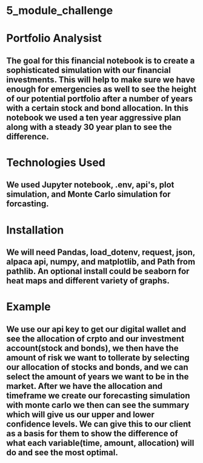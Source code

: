 # 5_module_challenge
# Portfolio Analysist 
The goal for this financial notebook is to create a sophisticated simulation with our financial investments. This will help to make sure we have enough for emergencies as well to see the height of our potential portfolio after a number of years with a certain stock and bond allocation. In this notebook we used a ten year aggressive plan along with a steady 30 year plan to see the difference.
-------------------------------------------------------------------------------------------------------------------------

# Technologies Used
We used Jupyter notebook, .env, api's, plot simulation, and Monte Carlo simulation for forcasting.  
-------------------------------------------------------------------------------------------------------------------------

# Installation
We will need Pandas, load_dotenv, request, json, alpaca api, numpy, and matplotlib, and Path from pathlib. An optional install could be seaborn for heat maps and different variety of graphs.
-------------------------------------------------------------------------------------------------------------------------

# Example
We use our api key to get our digital wallet and see the allocation of crpto and our investment account(stock and bonds), we then have the amount of risk we want to tollerate by selecting our allocation of stocks and bonds, and we can select the amount of years we want to be in the market. After we have the allocation and timeframe we create our forecasting simulation with monte carlo we then can see the summary which will give us our upper and lower confidence levels. We can give this to our client as a basis for them to show the difference of what each variable(time, amount, allocation) will do and see the most optimal.
-------------------------------------------------------------------------------------------------------------------------
